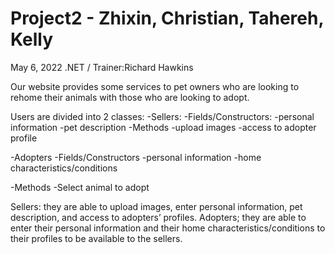 # Project2  - Zhixin, Christian, Tahereh, Kelly
May 6, 2022 .NET / Trainer:Richard Hawkins

Our website provides some services to pet owners who are looking to rehome their animals with those who are looking to adopt.

Users are divided into 2 classes:
-Sellers:
   -Fields/Constructors:
        -personal information
        -pet description
  -Methods
     -upload images
     -access to adopter profile
  
-Adopters
   -Fields/Constructors
       -personal information
       -home characteristics/conditions
       
-Methods
      -Select animal to adopt
           

Sellers: they are able to upload images, enter personal information, pet description, and access to adopters’ profiles. 
Adopters; they are able to enter their personal information and their home characteristics/conditions to their profiles to be available to the sellers.
